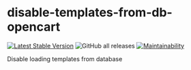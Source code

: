 # disable-templates-from-db-opencart

[![Latest Stable Version](https://img.shields.io/github/v/release/brokeyourbike/disable-templates-from-db-opencart)](https://github.com/brokeyourbike/disable-templates-from-db-opencart/releases)
![GitHub all releases](https://img.shields.io/github/downloads/brokeyourbike/disable-templates-from-db-opencart/total?color=blue)
[![Maintainability](https://api.codeclimate.com/v1/badges/07f50f79b361dbcb2994/maintainability)](https://codeclimate.com/github/brokeyourbike/disable-templates-from-db-opencart/maintainability)

Disable loading templates from database
